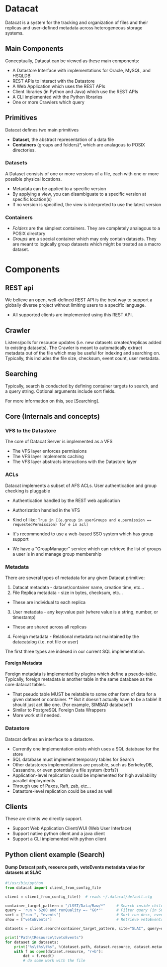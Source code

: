 # Datacat

Datacat is a system for the tracking and organization of files and their 
replicas and user-defined metadata across heterogeneous storage systems.

Main Components
-------

Conceptually, Datacat can be viewed as these main components:

* A Datastore Interface with implementations for Oracle, MySQL, and HSQLDB
* REST APIs to interact with the Datastore
* A Web Application which uses the REST APIs
* Client libraries (in Python and Java) which use the REST APIs
* A CLI implemented with the Python libraries
* One or more Crawlers which query

## Primitives

Datacat defines two main primitives

* **Dataset**, the abstract representation of a data file
* **Containers** (groups and folders)*, which are analagous to POSIX directories.

### Datasets

A Dataset consists of one or more versions of a file, each with one or more possible physical locations.

* Metadata can be applied to a specific version
* By applying a view, you can disambiguate to a specific version at specific location(s)
* If no version is specified, the view is interpreted to use the latest version

### Containers

* *Folders* are the simplest containers. They are completely analagous to a POSIX directory
* *Groups* are a special container which may only contain datasets. They are meant to logically group datasets which might be treated as a macro dataset.

# Components

## REST api

We believe an open, well-defined REST API is the best way to support a globally diverse project without limiting users to a specific language.

* All supported clients are implemented using this REST API.

## Crawler

Listens/polls for resource updates (i.e. new datasets created/replicas added to existing datasets). The Crawler is meant to automatically extract metadata out of the file which may be useful for indexing and searching on. Typically, this includes the file size, checksum, event count, user metadata.

## Searching

Typically, search is conducted by defining container targets to search, and a query string. Optional arguments include sort fields.

For more information on this, see [Searching].


## Core (Internals and concepts)

### VFS to the Datastore

The core of Datacat Server is implemented as a VFS

* The VFS layer enforces permissions
* The VFS layer implements caching
* The VFS layer abstracts interactions with the Datastore layer

### ACLs

Datacat implements a subset of AFS ACLs. User authentication and group checking is pluggable

* Authentication handled by the REST web application
* Authorization handled in the VFS 
 * Kind of like: `True in [(e.group in userGroups and e.permission == requestedPermission) for e in acl]`

* It's recommended to use a web-based SSO system which has group support
* We have a "GroupManager" service which can retrieve the list of groups a user is in and manage group membership

### Metadata

There are several types of metadata for any given Datacat primitive:

1. Datacat metadata - dataset/container name, creation time, etc...
2. File Replica metadata - size in bytes, checksum, etc...
 * These are individual to each replica
3. User metadata - any key:value pair (where value is a string, number, or timestamp)
 * These are shared across all replicas
4. Foreign metadata - Relational metadata not maintained by the datacatalog (i.e. not file or user)

The first three types are indexed in our current SQL implementation.

#### Foreign Metadata

Foreign metadata is implemented by plugins which define a pseudo-table. Typically, foreign metadata is another table in the same database as the core datacat tables.

* That pseudo table MUST be relatable to some other form of data for a given dataset or container.
** But it doesn't actually have to be a table! It should just act like one. (For example, SIMBAD database?)
* Similar to PostgreSQL Foreign Data Wrappers
* More work still needed.

### Datastore

Datacat defines an interface to a datastore.

* Currently one implementation exists which uses a SQL database for the store
 * SQL database must implement temporary tables for Search
* Other datastores implementations are possible, such as BerkeleyDB, Cassandra, or even potentially a file system (btrfs?)
* Application-level replication could be implemented for high availability parallel deployments
 * Through use of Paxos, Raft, zab, etc...
* Datastore-level replication could be used as well

## Clients

These are clients we directly support.

* Support Web Application Client/WUI (Web User Interface)
* Support native python client and a java client
* Support a CLI implemented with python client

## Python client example (Search)

#### Dump Datacat path, resource path, vetoEvents metadata value for datasets at SLAC
```python
#!/usr/bin/python
from datacat import client_from_config_file

client = client_from_config_file()  # reads ~/.datacat/default.cfg

container_target_pattern = "/LSST/Data/Raw/*"     # Search inside child containers of Raw
query = 'run > 6200 and runQuality =~ "GO*"'      # Filter query (in SQL: run > 6200 AND runQuality LIKE 'GO%')
sort = ["run-", "events"]                         # Sort run desc, events asc (asc default). These are retrieved
show = ["vetoEvents"]                             # Retrieve vetoEvents metadata as well

datasets = client.search(container_target_pattern, site="SLAC", query=query, sort=sort, show=show)

print("Path\tResource\tvetoEvents")
for dataset in datasets:
    print("%s\t%s\t%s", %(dataset.path, dataset.resource, dataset.metadata['vetoEvents']))
    with f as open(dataset.resource, "r+b"):
        dat = f.read()
        # do some work with the file
```
